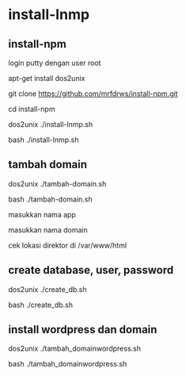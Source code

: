 # install-lnmp
## install-npm

login putty dengan user root 

apt-get install dos2unix

git clone https://github.com/mrfdrws/install-npm.git

cd install-npm

dos2unix ./install-lnmp.sh

bash ./install-lnmp.sh

## tambah domain

dos2unix ./tambah-domain.sh

bash ./tambah-domain.sh

masukkan nama app

masukkan nama domain

cek lokasi direktor di /var/www/html

## create database, user, password

dos2unix ./create_db.sh

bash ./create_db.sh

## install wordpress dan domain

dos2unix ./tambah_domainwordpress.sh

bash ./tambah_domainwordpress.sh



